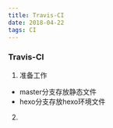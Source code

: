 ```yaml
---
title: Travis-CI
date: 2018-04-22
tags: CI
---
```


### Travis-CI

1. 准备工作
* master分支存放静态文件
* hexo分支存放hexo环境文件

2.
